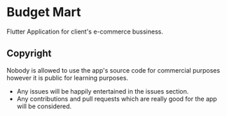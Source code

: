 # Budget Mart

Flutter Application for client's e-commerce bussiness.

## Copyright

Nobody is allowed to use the app's source code for commercial purposes however it is public for learning purposes.

- Any issues will be happily entertained in the issues section.
- Any contributions and pull requests which are really good for the app will be considered.
